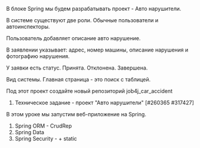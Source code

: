 В блоке Spring мы будем разрабатывать проект - Авто нарушители.

В системе существуют две роли. Обычные пользователи и автоинспекторы.

Пользователь добавляет описание авто нарушение.

В заявлении указывает: адрес, номер машины, описание нарушения и фотографию нарушения.

У заявки есть статус. Принята. Отклонена. Завершена.

Вид системы. Главная страница - это поиск с таблицей.

Под этот проект создайте новый репозиторий job4j_car_accident

1. Техническое задание - проект "Авто нарушители" [#260365 #317427]

В этом уроке мы запустим веб-приложение на Spring.

1. Spring ORM - CrudRep
2. Spring Data
0. Spring Security - + static
